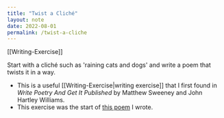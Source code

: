```yaml
---
title: "Twist a Cliché"
layout: note
date: 2022-08-01
permalink: /twist-a-cliche
---
```

[[Writing-Exercise]] 

Start with a cliché such as 'raining cats and dogs' and write a poem that twists it in a way.

-   This is a useful [[Writing-Exercise|writing exercise]] that I first found in *Write Poetry And Get It Published* by Matthew Sweeney and John Hartley Williams.
-   This exercise was the start of <a href="https://www.davidralphlewis.co.uk/the-early-bird/" >this poem</a> I wrote.
